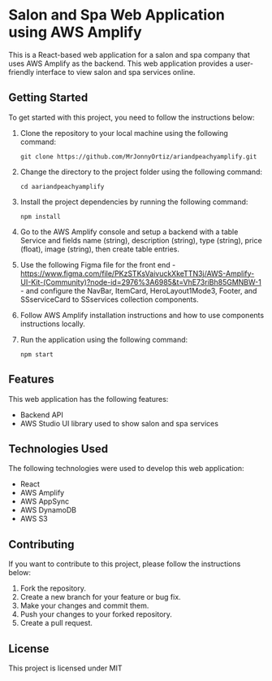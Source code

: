 # Salon and Spa Web Application using AWS Amplify

This is a React-based web application for a salon and spa company that uses AWS Amplify as the backend. This web application provides a user-friendly interface to view salon and spa services online.

## Getting Started

To get started with this project, you need to follow the instructions below:

1. Clone the repository to your local machine using the following command:

   ```
   git clone https://github.com/MrJonnyOrtiz/ariandpeachyamplify.git
   ```

2. Change the directory to the project folder using the following command:

   ```
   cd aariandpeachyamplify
   ```

3. Install the project dependencies by running the following command:

   ```
   npm install
   ```

4. Go to the AWS Amplify console and setup a backend with a table Service and fields name (string), description (string), type (string), price (float), image (string), then create table entries.

5. Use the following Figma file for the front end - https://www.figma.com/file/PKzSTKsVaivuckXkeTTN3j/AWS-Amplify-UI-Kit-(Community)?node-id=2976%3A6985&t=VhE73riBh85GMNBW-1 - and configure the NavBar, ItemCard, HeroLayout1Mode3, Footer, and SSserviceCard to SSservices collection components.

6. Follow AWS Amplify installation instructions and how to use components instructions locally.

7. Run the application using the following command:

   ```
   npm start
   ```

## Features

This web application has the following features:

-  Backend API
-  AWS Studio UI library used to show salon and spa services

## Technologies Used

The following technologies were used to develop this web application:

-  React
-  AWS Amplify
-  AWS AppSync
-  AWS DynamoDB
-  AWS S3

## Contributing

If you want to contribute to this project, please follow the instructions below:

1. Fork the repository.
2. Create a new branch for your feature or bug fix.
3. Make your changes and commit them.
4. Push your changes to your forked repository.
5. Create a pull request.

## License

This project is licensed under MIT
